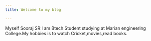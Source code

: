 ```yaml
---
title: Welcome to my blog

---
```

Myself Sooraj SR I am Btech Student studying at Marian engineering College.My hobbies is to watch Cricket,movies,read books.

